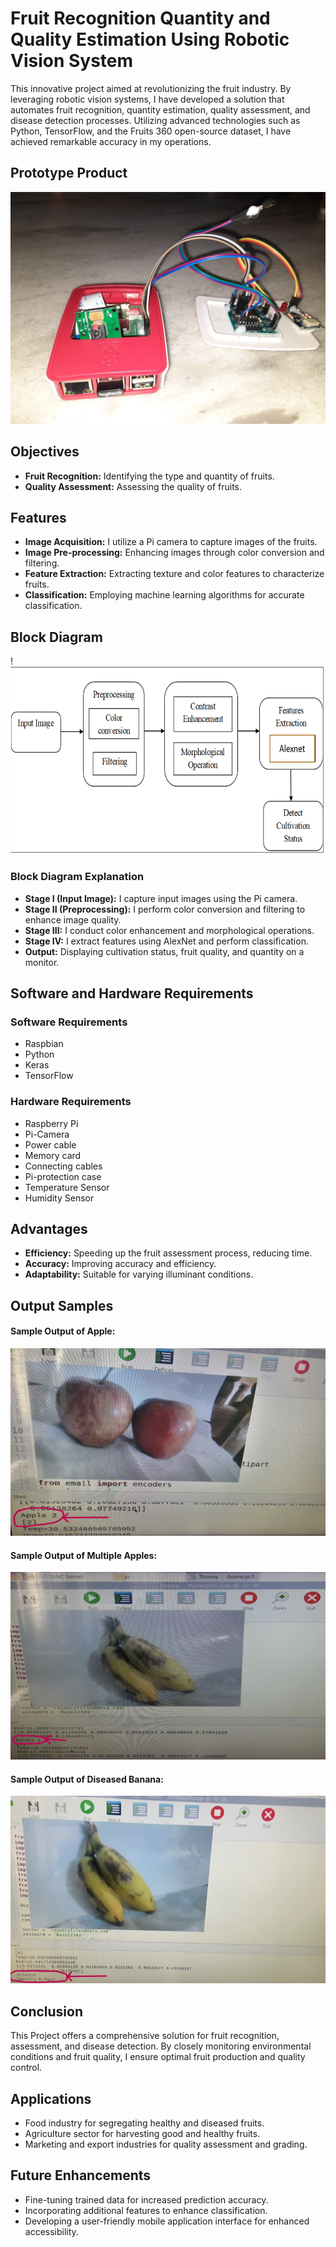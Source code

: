 # Fruit Recognition Quantity and Quality Estimation Using Robotic Vision System

This innovative project aimed at revolutionizing the fruit industry. By leveraging robotic vision systems, I have developed a solution that automates fruit recognition, quantity estimation, quality assessment, and disease detection processes. Utilizing advanced technologies such as Python, TensorFlow, and the Fruits 360 open-source dataset, I have achieved remarkable accuracy in my operations.

## Prototype Product

![Prototype Product](https://github.com/saisadhan/Fruit-Recognition-Quantity-and-Quality-Estimation-Using-Robotic-Vision-System/blob/50654619d90cc522e931d2f33a0ccfbb1e27380b/Prototype.jpg)

## Objectives
- **Fruit Recognition:** Identifying the type and quantity of fruits.
- **Quality Assessment:** Assessing the quality of fruits.

## Features
- **Image Acquisition:** I utilize a Pi camera to capture images of the fruits.
- **Image Pre-processing:** Enhancing images through color conversion and filtering.
- **Feature Extraction:** Extracting texture and color features to characterize fruits.
- **Classification:** Employing machine learning algorithms for accurate classification.

## Block Diagram
!<img src="https://github.com/saisadhan/Fruit-Recognition-Quantity-and-Quality-Estimation-Using-Robotic-Vision-System/blob/50654619d90cc522e931d2f33a0ccfbb1e27380b/Fruit%20Recognition%20Block%20diagram.png" width="600" height="300">

### Block Diagram Explanation
- **Stage I (Input Image):** I capture input images using the Pi camera.
- **Stage II (Preprocessing):** I perform color conversion and filtering to enhance image quality.
- **Stage III:** I conduct color enhancement and morphological operations.
- **Stage IV:** I extract features using AlexNet and perform classification.
- **Output:** Displaying cultivation status, fruit quality, and quantity on a monitor.

## Software and Hardware Requirements
### Software Requirements
- Raspbian
- Python
- Keras
- TensorFlow

### Hardware Requirements
- Raspberry Pi
- Pi-Camera
- Power cable
- Memory card
- Connecting cables
- Pi-protection case
- Temperature Sensor
- Humidity Sensor

## Advantages
- **Efficiency:** Speeding up the fruit assessment process, reducing time.
- **Accuracy:** Improving accuracy and efficiency.
- **Adaptability:** Suitable for varying illuminant conditions.

## Output Samples

#### Sample Output of Apple:
  
<img src="https://github.com/saisadhan/Fruit-Recognition-Quantity-and-Quality-Estimation-Using-Robotic-Vision-System/blob/50654619d90cc522e931d2f33a0ccfbb1e27380b/Sample%201.JPG" width="600" height="300">

#### Sample Output of Multiple Apples:
  
  <img src="https://github.com/saisadhan/Fruit-Recognition-Quantity-and-Quality-Estimation-Using-Robotic-Vision-System/blob/50654619d90cc522e931d2f33a0ccfbb1e27380b/sample%202.JPG" width="600" height="300">
  
#### Sample Output of Diseased Banana:

<img src="https://github.com/saisadhan/Fruit-Recognition-Quantity-and-Quality-Estimation-Using-Robotic-Vision-System/blob/50654619d90cc522e931d2f33a0ccfbb1e27380b/sample%203.JPG" width="600" height="300">

## Conclusion
This Project offers a comprehensive solution for fruit recognition, assessment, and disease detection. By closely monitoring environmental conditions and fruit quality, I ensure optimal fruit production and quality control.

## Applications
- Food industry for segregating healthy and diseased fruits.
- Agriculture sector for harvesting good and healthy fruits.
- Marketing and export industries for quality assessment and grading.

## Future Enhancements
- Fine-tuning trained data for increased prediction accuracy.
- Incorporating additional features to enhance classification.
- Developing a user-friendly mobile application interface for enhanced accessibility.
